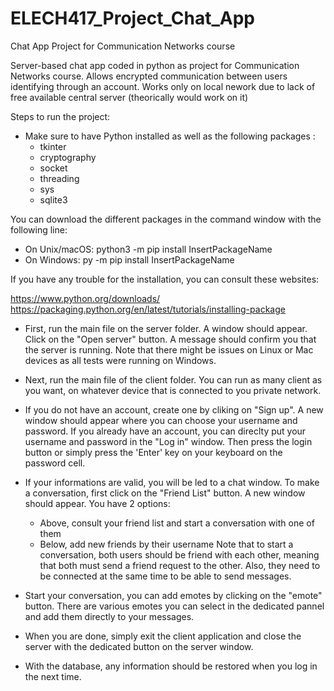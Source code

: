 # ELECH417_Project_Chat_App
Chat App Project for Communication Networks course

Server-based chat app coded in python as project for Communication Networks course.
Allows encrypted communication between users identifying through an account.
Works only on local nework due to lack of free available central server (theorically would work on it)
 
Steps to run the project:

- Make sure to have Python installed as well as the following packages :
	- tkinter
	- cryptography
	- socket
	- threading
	- sys
	- sqlite3

You can download the different packages in the command window with the following line:
- On Unix/macOS: python3 -m pip install InsertPackageName
- On Windows: py -m pip install InsertPackageName

If you have any trouble for the installation, you can consult these websites:

https://www.python.org/downloads/
https://packaging.python.org/en/latest/tutorials/installing-package

- First, run the main file on the server folder. A window should appear.
 Click on the "Open server" button. A message should confirm you that the server is running.
 Note that there might be issues on Linux or Mac devices as all tests were running on Windows.

- Next, run the main file of the client folder. You can run as many client as you want, on
 whatever device that is connected to you private network.

- If you do not have an account, create one by cliking on "Sign up". A new window should appear
 where you can choose your username and password. If you already have an account, you can 
 direclty put your username and password in the "Log in" window. Then press the login button
 or simply press the 'Enter' key on your keyboard on the password cell.

- If your informations are valid, you will be led to a chat window. To make a conversation, first
 click on the "Friend List" button. A new window should appear. You have 2 options:
	- Above, consult your friend list and start a conversation with one of them
	- Below, add new friends by their username
 Note that to start a conversation, both users should be friend with each other, meaning that 
 both must send a friend request to the other. Also, they need to be connected at the same time
 to be able to send messages.

- Start your conversation, you can add emotes by clicking on the "emote" button. There are various
 emotes you can select in the dedicated pannel and add them directly to your messages.

- When you are done, simply exit the client application and close the server with the dedicated button
 on the server window.

- With the database, any information should be restored when you log in the next time.
